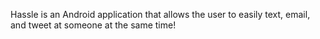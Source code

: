 Hassle is an Android application that allows the user to easily text, email, and tweet at someone at the same time!
